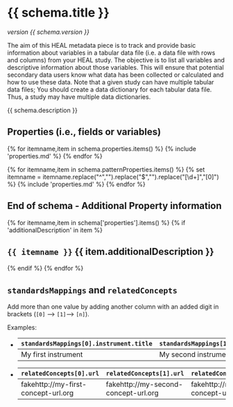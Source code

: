 # {{ schema.title }} 

_version {{ schema.version }}_

<!-- Below annotation is specific for folks filling out the csv template
and so is put here rather than in the actual schema annotations.
The wording comes from a prior manual edit of the HEAL DSC data 
packaging guidance version.
 -->

The aim of this HEAL metadata piece is to track and provide basic information about variables in a tabular data file (i.e. a data file with rows and columns) from your HEAL study. The objective is to list all variables and descriptive information about those variables. This will ensure that potential secondary data users know what data has been collected or calculated and how to use these data. Note that a given study can have multiple tabular data files; You should create a data dictionary for each tabular data file. Thus, a study may have multiple data dictionaries.

{{ schema.description }}

## Properties (i.e., fields or variables)

{% for itemname,item in schema.properties.items() %}
    {% include 'properties.md' %}
{% endfor %}

{% for itemname,item in schema.patternProperties.items() %}
    {% set itemname = itemname.replace("^","").replace("$","").replace("\[\d+\]","[0]") %}
    {% include 'properties.md' %}
{% endfor %}

## End of schema - Additional Property information 

{% for itemname,item in schema['properties'].items() %}
{% if 'additionalDescription' in item %}
## `{{ itemname }}` {{ item.additionalDescription }}
{% endif %}
{% endfor %}

## `standardsMappings` and `relatedConcepts` 

Add more than one value by adding another column with an added digit in brackets (`[0]` --> `[1]`--> `[n]`). 

Examples:
-  |`standardsMappings[0].instrument.title` | `standardsMappings[1].instrument.title`|
    | -- | -- | 
    | My first instrument | My second instrument |
-  |`relatedConcepts[0].url` | `relatedConcepts[1].url` | `relatedConcepts[2].url`|
    |---|---|--|
    | fakehttp://my-first-concept-url.org | fakehttp://my-second-concept-url.org | fakehttp://my-third-concept-url.org |

